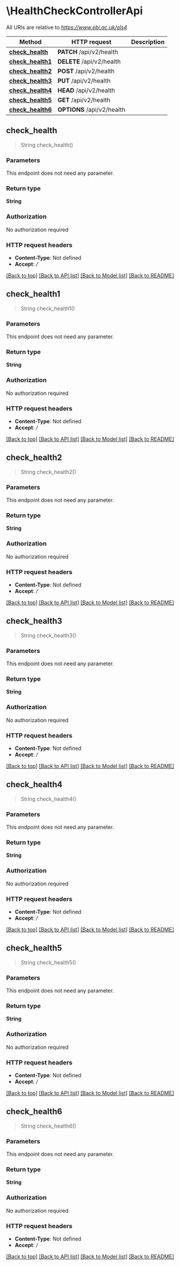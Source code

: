 # \HealthCheckControllerApi

All URIs are relative to *https://www.ebi.ac.uk/ols4*

Method | HTTP request | Description
------------- | ------------- | -------------
[**check_health**](HealthCheckControllerApi.md#check_health) | **PATCH** /api/v2/health | 
[**check_health1**](HealthCheckControllerApi.md#check_health1) | **DELETE** /api/v2/health | 
[**check_health2**](HealthCheckControllerApi.md#check_health2) | **POST** /api/v2/health | 
[**check_health3**](HealthCheckControllerApi.md#check_health3) | **PUT** /api/v2/health | 
[**check_health4**](HealthCheckControllerApi.md#check_health4) | **HEAD** /api/v2/health | 
[**check_health5**](HealthCheckControllerApi.md#check_health5) | **GET** /api/v2/health | 
[**check_health6**](HealthCheckControllerApi.md#check_health6) | **OPTIONS** /api/v2/health | 



## check_health

> String check_health()


### Parameters

This endpoint does not need any parameter.

### Return type

**String**

### Authorization

No authorization required

### HTTP request headers

- **Content-Type**: Not defined
- **Accept**: */*

[[Back to top]](#) [[Back to API list]](../README.md#documentation-for-api-endpoints) [[Back to Model list]](../README.md#documentation-for-models) [[Back to README]](../README.md)


## check_health1

> String check_health1()


### Parameters

This endpoint does not need any parameter.

### Return type

**String**

### Authorization

No authorization required

### HTTP request headers

- **Content-Type**: Not defined
- **Accept**: */*

[[Back to top]](#) [[Back to API list]](../README.md#documentation-for-api-endpoints) [[Back to Model list]](../README.md#documentation-for-models) [[Back to README]](../README.md)


## check_health2

> String check_health2()


### Parameters

This endpoint does not need any parameter.

### Return type

**String**

### Authorization

No authorization required

### HTTP request headers

- **Content-Type**: Not defined
- **Accept**: */*

[[Back to top]](#) [[Back to API list]](../README.md#documentation-for-api-endpoints) [[Back to Model list]](../README.md#documentation-for-models) [[Back to README]](../README.md)


## check_health3

> String check_health3()


### Parameters

This endpoint does not need any parameter.

### Return type

**String**

### Authorization

No authorization required

### HTTP request headers

- **Content-Type**: Not defined
- **Accept**: */*

[[Back to top]](#) [[Back to API list]](../README.md#documentation-for-api-endpoints) [[Back to Model list]](../README.md#documentation-for-models) [[Back to README]](../README.md)


## check_health4

> String check_health4()


### Parameters

This endpoint does not need any parameter.

### Return type

**String**

### Authorization

No authorization required

### HTTP request headers

- **Content-Type**: Not defined
- **Accept**: */*

[[Back to top]](#) [[Back to API list]](../README.md#documentation-for-api-endpoints) [[Back to Model list]](../README.md#documentation-for-models) [[Back to README]](../README.md)


## check_health5

> String check_health5()


### Parameters

This endpoint does not need any parameter.

### Return type

**String**

### Authorization

No authorization required

### HTTP request headers

- **Content-Type**: Not defined
- **Accept**: */*

[[Back to top]](#) [[Back to API list]](../README.md#documentation-for-api-endpoints) [[Back to Model list]](../README.md#documentation-for-models) [[Back to README]](../README.md)


## check_health6

> String check_health6()


### Parameters

This endpoint does not need any parameter.

### Return type

**String**

### Authorization

No authorization required

### HTTP request headers

- **Content-Type**: Not defined
- **Accept**: */*

[[Back to top]](#) [[Back to API list]](../README.md#documentation-for-api-endpoints) [[Back to Model list]](../README.md#documentation-for-models) [[Back to README]](../README.md)

